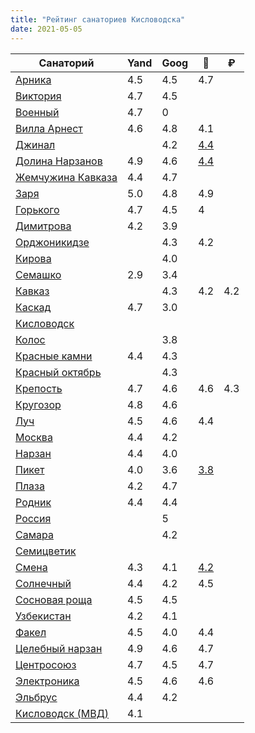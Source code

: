 ```yaml
---
title: "Рейтинг санаториев Кисловодска"
date: 2021-05-05
---
```


| Санаторий                                     | Yand | Goog | 🎥                                                                                                                                                                                                           | ₽   |
|-----------------------------------------------|------|------|--------------------------------------------------------------------------------------------------------------------------------------------------------------------------------------------------------------|-----|
| [Арника](https://arnika.vip/)                | 4.5  | 4.5  | 4.7                                                                                                                                                                                                          |     |
| [Виктория](https://victoria-kmv.ru/)         | 4.7  | 4.5  |                                                                                                                                                                                                              |     |
| [Военный](https://www.vskislovodsk.ru)       | 4.7  | 0    |                                                                                                                                                                                                              |     |
| [Вилла Арнест](http://www.villa-arnest.ru/)   | 4.6  | 4.8  | 4.1                                                                                                                                                                                                          |     |
| [Джинал](https://www.djinal.ru/)             |      | 4.2  | [4.4](https://www.youtube.com/results?search_query=%D1%81%D0%B0%D0%BD%D0%B0%D1%82%D0%BE%D1%80%D0%B8%D0%B8+%D0%94%D0%B6%D0%B8%D0%BD%D0%B0%D0%BB+%D0%BA%D0%B8%D1%81%D0%BB%D0%BE%D0%B2%D0%BE%D0%B4%D1%81%D0%BA) |     |
| [Долина Нарзанов](https://rzdz-dnk.ru/)      | 4.9  | 4.6  | [4.4](https://www.youtube.com/results?search_query=%D0%B4%D0%BE%D0%BB%D0%B8%D0%BD%D0%B0+%D0%BD%D0%B0%D1%80%D0%B7%D0%B0%D0%BD%D0%BE%D0%B2+%D0%BA%D0%B8%D1%81%D0%BB%D0%BE%D0%B2%D0%BE%D0%B4%D1%81%D0%BA)       |     |
| [Жемчужина Кавказа]()                         | 4.4  | 4.7  |                                                                                                                                                                                                              |     |
| [Заря](https://zarya.ru)                      | 5.0  | 4.8  | 4.9                                                                                                                                                                                                          |     |
| [Горького](https://sangork.ru/)              | 4.7  | 4.5  | 4                                                                                                                                                                                                            |     |
| [Димитрова]()                                 | 4.2  | 3.9  |                                                                                                                                                                                                              |     |
| [Орджоникидзе](http://www.sergos.ru/)         |      | 4.3  | 4.2                                                                                                                                                                                                          |     |
| [Кирова](https://kirova.ru/)                  |      | 4.0  |                                                                                                                                                                                                              |     |
| [Семашко](http://www.san-semashko.ru/)        | 2.9  | 3.4  |                                                                                                                                                                                                              |     |
| [Кавказ](http://www.kavcaz.ru/)               |      | 4.3  | 4.2                                                                                                                                                                                                          | 4.2 |
| [Каскад]()                                    | 4.7  | 3.0  |                                                                                                                                                                                                              |     |
| [Кисловодск]()                                |      |      |                                                                                                                                                                                                              |     |
| [Колос](https://www.kolos-kmv.ru/)            |      | 3.8  |                                                                                                                                                                                                              |     |
| [Красные камни]()                             | 4.4  | 4.3  |                                                                                                                                                                                                              |     |
| [Красный октябрь]()                           |      | 4.3  |                                                                                                                                                                                                              |     |
| [Крепость](https://kmvfort.ru/)               | 4.7  | 4.6  | 4.6                                                                                                                                                                                                          | 4.3 |
| [Кругозор](https://krugozor.su/)             | 4.8  | 4.6  |                                                                                                                                                                                                              |     |
| [Луч](http://centrluch.ru/)                   | 4.5  | 4.6  | 4.4                                                                                                                                                                                                          |     |
| [Москва](https://sanmoscow.ru/)               | 4.4  | 4.2  |                                                                                                                                                                                                              |     |
| [Нарзан](https://sannarzan.ru/)               | 4.4  | 4.0  |                                                                                                                                                                                                              |     |
| [Пикет](https://piket-kmv.ru/)                | 4.0  | 3.6  | [3.8](https://www.youtube.com/results?search_query=%D1%81%D0%B0%D0%BD%D0%B0%D1%82%D0%BE%D1%80%D0%B8%D0%B8+%D0%9F%D0%B8%D0%BA%D0%B5%D1%82+%D0%BA%D0%B8%D1%81%D0%BB%D0%BE%D0%B2%D0%BE%D0%B4%D1%81%D0%BA)       |     |
| [Плаза](https://plazaspa.net/)                | 4.2  | 4.7  |                                                                                                                                                                                                              |     |
| [Родник](https://rodnik-cmw.ru/)             | 4.4  | 4.4  |                                                                                                                                                                                                              |     |
| [Россия]()                                    |      | 5    |                                                                                                                                                                                                              |     |
| [Самара](http://samara-kmv.ru/)               |      | 4.2  |                                                                                                                                                                                                              |     |
| [Семицветик](https://semicvetik-sanat.ru/)    |      |      |                                                                                                                                                                                                              |     |
| [Смена](https://skfmba.ru/)                  | 4.3  | 4.1  | [4.2](https://www.youtube.com/results?search_query=%D1%81%D0%B0%D0%BD%D0%B0%D1%82%D0%BE%D1%80%D0%B8%D0%B8+%D0%A1%D0%BC%D0%B5%D0%BD%D0%B0+%D0%BA%D0%B8%D1%81%D0%BB%D0%BE%D0%B2%D0%BE%D0%B4%D1%81%D0%BA)       |     |
| [Солнечный](https://www.san-solnechniy.com/) | 4.4  | 4.2  | 4.5                                                                                                                                                                                                          |     |
| [Сосновая роща](https://sites.google.com/view/sosrocsha/%D0%B3%D0%BB%D0%B0%D0%B2%D0%BD%D0%B0%D1%8F-%D1%81%D1%82%D1%80%D0%B0%D0%BD%D0%B8%D1%86%D0%B0)                             |  4.5    |  4.5     |                                                                                                                                                                                                              |     |
| [Узбекистан](http://uzbekistan-kmv.ru/)       | 4.2  | 4.1  |                                                                                                                                                                                                              |     |
| [Факел](http://fakelkislovodsk.ru/)           | 4.5  | 4.0  | 4.4                                                                                                                                                                                                          |     |
| [Целебный нарзан](https://cnarzan.ru/)       | 4.9  | 4.6  | 4.7                                                                                                                                                                                                          |     |
| [Центросоюз](https://centrosouz.com/)        | 4.7  | 4.5  | 4.7                                                                                                                                                                                                          |     |
| [Электроника](http://www.electron-kmv.ru/)    | 4.5  | 4.6  | 4.6                                                                                                                                                                                                          |     |
| [Эльбрус](https://эльбрус.дт.мвд.рф/)         | 4.4  | 4.2  |                                                                                                                                                                                                              |     |
| [Кисловодск (МВД)]()                          | 4.1  |      |                                                                                                                                                                                                              |     |
